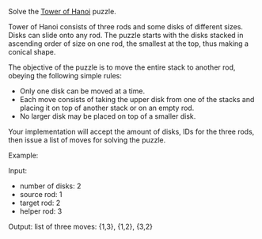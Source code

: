 Solve the [Tower of Hanoi](https://en.wikipedia.org/wiki/Tower_of_Hanoi) puzzle.

Tower of Hanoi consists of three rods and some disks of different sizes. Disks can slide onto any rod. The puzzle starts with the disks stacked in ascending order of size on one rod, the smallest at the top, thus making a conical shape.

The objective of the puzzle is to move the entire stack to another rod, obeying the following simple rules:

- Only one disk can be moved at a time.
- Each move consists of taking the upper disk from one of the stacks and placing it on top of another stack or on an empty rod.
- No larger disk may be placed on top of a smaller disk.

Your implementation will accept the amount of disks, IDs for the three rods, then issue a list of moves for solving the puzzle.

Example:

Input:
- number of disks: 2
- source rod: 1
- target rod: 2
- helper rod: 3

Output: list of three moves: {1,3}, {1,2}, {3,2} 
